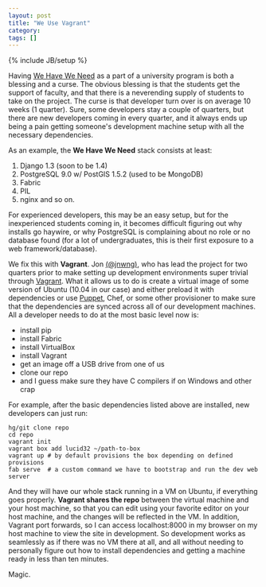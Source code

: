 ```yaml
---
layout: post
title: "We Use Vagrant"
category: 
tags: []
---
```

{% include JB/setup %}

Having [We Have We Need](http://www.lewisf.com/2012/05/08/we-have-we-need-my-transition/)
as a part of a university program is both a blessing and a curse. The obvious blessing is that
the students get the support of faculty, and that there is a neverending supply of students
to take on the project. The curse is that developer turn over is on average 10 weeks
(1 quarter). Sure, some developers stay a couple of quarters, but there are new developers
coming in every quarter, and it always ends up being a pain getting someone's development
machine setup with all the necessary dependencies.

As an example, the **We Have We Need** stack consists at least:
1. Django 1.3 (soon to be 1.4)
2. PostgreSQL 9.0 w/ PostGIS 1.5.2 (used to be MongoDB)
3. Fabric
4. PIL
5. nginx
and so on.

For experienced developers, this may be an easy setup, but for the inexperienced students
coming in, it becomes difficult figuring out why installs go haywire, or why PostgreSQL 
is complaining about no role or no database found (for a lot of undergraduates, this is
their first exposure to a web framework/database).

We fix this with **Vagrant**. Jon [(@jnwng)](http://www.twitter.com/#!/jnwng), who has lead the project
for two quarters prior to make setting up development environments super trivial through
[Vagrant](http://ci.vagrantup.com/). What it allows us to do is create a virtual image of
some version of Ubuntu (10.04 in our case) and either preload it with dependencies or use
[Puppet](http://vagrantup.com/docs/provisioners/puppet.html), Chef, or some other provisioner 
to make sure that the dependencies are synced across all of our development machines. All a developer 
needs to do at the most basic level now is:
- install pip
- install Fabric
- install VirtualBox
- install Vagrant
- get an image off a USB drive from one of us
- clone our repo
- and I guess make sure they have C compilers if on Windows and other crap

For example, after the basic dependencies listed above are installed, new developers can just run:

    hg/git clone repo
    cd repo
    vagrant init
    vagrant box add lucid32 ~/path-to-box
    vagrant up # by default provisions the box depending on defined provisions
    fab serve  # a custom command we have to bootstrap and run the dev web server

And they will have our whole stack running in a VM on Ubuntu, if everything goes properly.
**Vagrant shares the repo** between the virtual machine and your host machine, so that
you can edit using your favorite editor on your host machine, and the changes will be
reflected in the VM. In addition, Vagrant port forwards, so I can access localhost:8000 in my browser on my host machine
to view the site in development. So development works as seamlessly as if there was no
VM there at all, and all without needing to personally figure out how to install dependencies and
getting a machine ready in less than ten minutes.

Magic.
